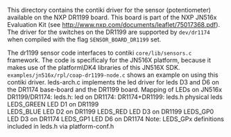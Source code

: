 This directory contains the contiki driver for the sensor (potentiometer) available on the 
NXP DR1199 board. This board is part of the NXP JN516x Evaluation Kit (see http://www.nxp.com/documents/leaflet/75017368.pdf).
The driver for the switches on the DR1199 are supported by `dev/dr1174` when compiled with the flag `SENSOR_BOARD_DR1199` set.

The dr1199 sensor code interfaces to contiki `core/lib/sensors.c` framework.
The code is specificaly for the JN516X platform, because it makes use of the platform\DK4 libraries 
of this JN516X SDK.
`examples/jn516x/rpl/coap-dr1199-node.c` shows an example on using this contiki driver.
leds-arch.c implements the led driver for leds D3 and D6 on the DR1174 base-board and the DR1199 board.
Mapping of LEDs on JN516x DR1199/DR1174:
    leds.h:          led on DR1174:
DR1174+DR1199:
    leds.h          physical leds
    LEDS_GREEN      LED D1 on DR1199                      
    LEDS_BLUE       LED D2 on DR1199
    LEDS_RED        LED D3 on DR1199
    LEDS_GP0        LED D3 on DR1174
    LEDS_GP1        LED D6 on DR1174
Note: LEDS_GPx definitions included in leds.h via platform-conf.h
